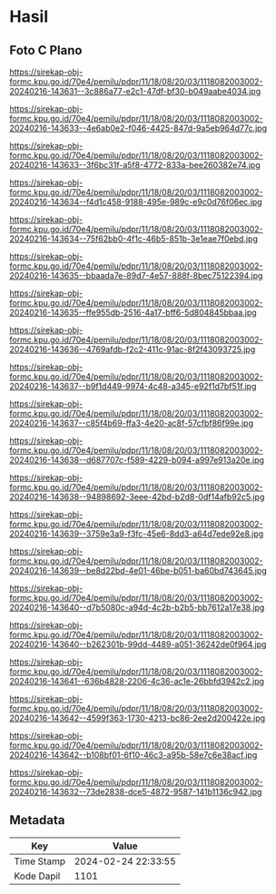 # Hasil

## Foto C Plano

https://sirekap-obj-formc.kpu.go.id/70e4/pemilu/pdpr/11/18/08/20/03/1118082003002-20240216-143631--3c886a77-e2c1-47df-bf30-b049aabe4034.jpg

https://sirekap-obj-formc.kpu.go.id/70e4/pemilu/pdpr/11/18/08/20/03/1118082003002-20240216-143633--4e6ab0e2-f046-4425-847d-9a5eb964d77c.jpg

https://sirekap-obj-formc.kpu.go.id/70e4/pemilu/pdpr/11/18/08/20/03/1118082003002-20240216-143633--3f6bc31f-a5f8-4772-833a-bee260382e74.jpg

https://sirekap-obj-formc.kpu.go.id/70e4/pemilu/pdpr/11/18/08/20/03/1118082003002-20240216-143634--f4d1c458-9188-495e-989c-e9c0d76f06ec.jpg

https://sirekap-obj-formc.kpu.go.id/70e4/pemilu/pdpr/11/18/08/20/03/1118082003002-20240216-143634--75f62bb0-4f1c-46b5-851b-3e1eae7f0ebd.jpg

https://sirekap-obj-formc.kpu.go.id/70e4/pemilu/pdpr/11/18/08/20/03/1118082003002-20240216-143635--bbaada7e-89d7-4e57-888f-8bec75122394.jpg

https://sirekap-obj-formc.kpu.go.id/70e4/pemilu/pdpr/11/18/08/20/03/1118082003002-20240216-143635--ffe955db-2516-4a17-bff6-5d804845bbaa.jpg

https://sirekap-obj-formc.kpu.go.id/70e4/pemilu/pdpr/11/18/08/20/03/1118082003002-20240216-143636--4769afdb-f2c2-411c-91ac-8f2f43093725.jpg

https://sirekap-obj-formc.kpu.go.id/70e4/pemilu/pdpr/11/18/08/20/03/1118082003002-20240216-143637--b9f1d449-9974-4c48-a345-e92f1d7bf51f.jpg

https://sirekap-obj-formc.kpu.go.id/70e4/pemilu/pdpr/11/18/08/20/03/1118082003002-20240216-143637--c85f4b69-ffa3-4e20-ac8f-57cfbf86f99e.jpg

https://sirekap-obj-formc.kpu.go.id/70e4/pemilu/pdpr/11/18/08/20/03/1118082003002-20240216-143638--d687707c-f589-4229-b094-a997e913a20e.jpg

https://sirekap-obj-formc.kpu.go.id/70e4/pemilu/pdpr/11/18/08/20/03/1118082003002-20240216-143638--94898692-3eee-42bd-b2d8-0df14afb92c5.jpg

https://sirekap-obj-formc.kpu.go.id/70e4/pemilu/pdpr/11/18/08/20/03/1118082003002-20240216-143639--3759e3a9-f3fc-45e6-8dd3-a64d7ede92e8.jpg

https://sirekap-obj-formc.kpu.go.id/70e4/pemilu/pdpr/11/18/08/20/03/1118082003002-20240216-143639--be8d22bd-4e01-46be-b051-ba60bd743645.jpg

https://sirekap-obj-formc.kpu.go.id/70e4/pemilu/pdpr/11/18/08/20/03/1118082003002-20240216-143640--d7b5080c-a94d-4c2b-b2b5-bb7612a17e38.jpg

https://sirekap-obj-formc.kpu.go.id/70e4/pemilu/pdpr/11/18/08/20/03/1118082003002-20240216-143640--b262301b-99dd-4489-a051-36242de0f964.jpg

https://sirekap-obj-formc.kpu.go.id/70e4/pemilu/pdpr/11/18/08/20/03/1118082003002-20240216-143641--636b4828-2206-4c36-ac1e-26bbfd3942c2.jpg

https://sirekap-obj-formc.kpu.go.id/70e4/pemilu/pdpr/11/18/08/20/03/1118082003002-20240216-143642--4599f363-1730-4213-bc86-2ee2d200422e.jpg

https://sirekap-obj-formc.kpu.go.id/70e4/pemilu/pdpr/11/18/08/20/03/1118082003002-20240216-143642--b108bf01-6f10-46c3-a95b-58e7c6e38acf.jpg

https://sirekap-obj-formc.kpu.go.id/70e4/pemilu/pdpr/11/18/08/20/03/1118082003002-20240216-143632--73de2838-dce5-4872-9587-141b1136c942.jpg


## Metadata

| Key        | Value               |
| ---------- | ------------------- |
| Time Stamp | 2024-02-24 22:33:55 |
| Kode Dapil | 1101                |



